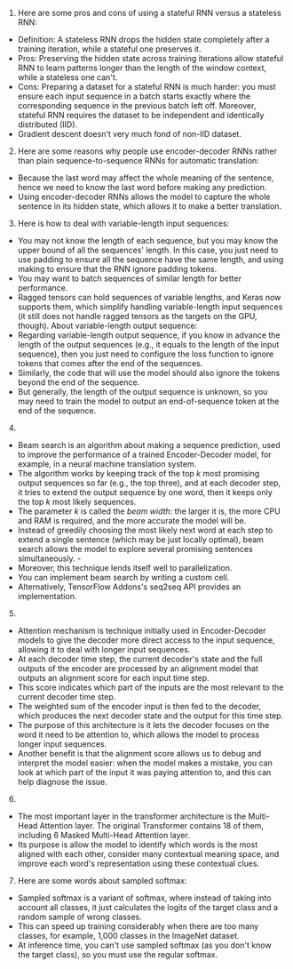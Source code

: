 1. Here are some pros and cons of using a stateful RNN versus a stateless RNN:
- Definition: A stateless RNN drops the hidden state completely after a training iteration, while a stateful one preserves it.
- Pros: Preserving the hidden state across training iterations allow stateful RNN to learn patterns longer than the length of the window context, while a stateless one can't.
- Cons: Preparing a dataset for a stateful RNN is much harder: you must ensure each input sequence in a batch starts exactly where the corresponding sequence in the previous batch left off. Moreover, stateful RNN requires the dataset to be independent and identically distributed (IID).
- Gradient descent doesn't very much fond of non-IID dataset.
2. Here are some reasons why people use encoder-decoder RNNs rather than plain sequence-to-sequence RNNs for automatic translation:
- Because the last word may affect the whole meaning of the sentence, hence we need to know the last word before making any prediction.
- Using encoder-decoder RNNs allows the model to capture the whole sentence in its hidden state, which allows it to make a better translation.
3. Here is how to deal with variable-length input sequences:
- You may not know the length of each sequence, but you may know the upper bound of all the sequences' length. In this case, you just need to use padding to ensure all the sequence have the same length, and using making to ensure that the RNN ignore padding tokens.
- You may want to batch sequences of similar length for better performance.
- Ragged tensors can hold sequences of variable lengths, and Keras now supports them, which simplify handling variable-length input sequences (it still does not handle ragged tensors as the targets on the GPU, though).
About variable-length output sequence:
- Regarding variable-length output sequence, if you know in advance the length of the output sequences (e.g., it equals to the length of the input sequence), then you just need to configure the loss function to ignore tokens that comes after the end of the sequences.
- Similarly, the code that will use the model should also ignore the tokens beyond the end of the sequence.
- But generally, the length of the output sequence is unknown, so you may need to train the model to output an end-of-sequence token at the end of the sequence.
4. 
- Beam search is an algorithm about making a sequence prediction, used to improve the performance of a trained Encoder-Decoder model, for example, in a neural machine translation system.
- The algorithm works by keeping track of the top *k* most promising output sequences so far (e.g., the top three), and at each decoder step, it tries to extend the output sequence by one word, then it keeps only the top *k* most likely sequences.
- The parameter *k* is called the *beam width*: the larger it is, the more CPU and RAM is required, and the more accurate the model will be.
- Instead of greedily choosing the most likely next word at each step to extend a single sentence (which may be just locally optimal), beam search allows the model to explore several promising sentences simultaneously.  - 
- Moreover, this technique lends itself well to parallelization.
- You can implement beam search by writing a custom cell.
- Alternatively, TensorFlow Addons's seq2seq API provides an implementation.
5. 
- Attention mechanism is technique initially used in Encoder-Decoder models to give the decoder more direct access to the input sequence, allowing it to deal with longer input sequences.
- At each decoder time step, the current decoder's state and the full outputs of the encoder are processed by an alignment model that outputs an alignment score for each input time step.
- This score indicates which part of the inputs are the most relevant to the current decoder time step.
- The weighted sum of the encoder input is then fed to the decoder, which produces the next decoder state and the output for this time step.
- The purpose of this architecture is it lets the decoder focuses on the word it need to be attention to, which allows the model to process longer input sequences.
- Another benefit is that the alignment score allows us to debug and interpret the model easier: when the model makes a mistake, you can look at which part of the input it was paying attention to, and this can help diagnose the issue.
6.
- The most important layer in the transformer architecture is the Multi-Head Attention layer. The original Transformer contains 18 of them, including 6 Masked Multi-Head Attention layer.
- Its purpose is allow the model to identify which words is the most aligned with each other, consider many contextual meaning space, and improve each word's representation using these contextual clues.
7. Here are some words about sampled softmax:
- Sampled softmax is a variant of softmax, where instead of taking into account all classes, it just calculates the logits of the target class and a random sample of wrong classes.
- This can speed up training considerably when there are too many classes, for example, 1,000 classes in the ImageNet dataset.
- At inference time, you can't use sampled softmax (as you don't know the target class), so you must use the regular softmax.